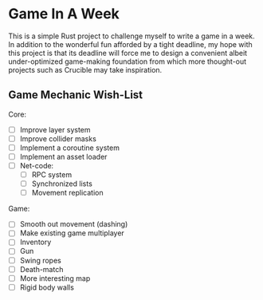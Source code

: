 # Game In A Week

This is a simple Rust project to challenge myself to write a game in a week. In addition to the wonderful fun afforded by a tight deadline, my hope with this project is that its deadline will force me to design a convenient albeit under-optimized game-making foundation from which more thought-out projects such as Crucible may take inspiration.

## Game Mechanic Wish-List

Core:

- [ ] Improve layer system
- [ ] Improve collider masks
- [ ] Implement a coroutine system
- [ ] Implement an asset loader
- [ ] Net-code:
  - [ ] RPC system
  - [ ] Synchronized lists
  - [ ] Movement replication

Game:

- [ ] Smooth out movement (dashing)
- [ ] Make existing game multiplayer
- [ ] Inventory
- [ ] Gun
- [ ] Swing ropes
- [ ] Death-match
- [ ] More interesting map
- [ ] Rigid body walls
